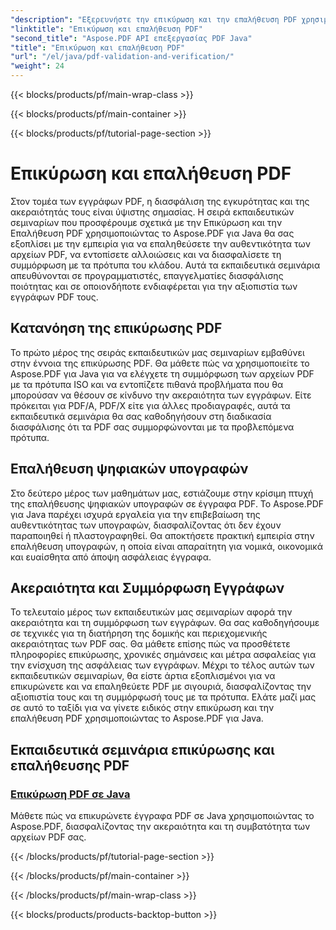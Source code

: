 ```yaml
---
"description": "Εξερευνήστε την επικύρωση και την επαλήθευση PDF χρησιμοποιώντας το Aspose.PDF για Java. Διασφαλίστε την ακεραιότητα και τη συμμόρφωση των εγγράφων στα ολοκληρωμένα εκπαιδευτικά μας προγράμματα."
"linktitle": "Επικύρωση και επαλήθευση PDF"
"second_title": "Aspose.PDF API επεξεργασίας PDF Java"
"title": "Επικύρωση και επαλήθευση PDF"
"url": "/el/java/pdf-validation-and-verification/"
"weight": 24
---
```


{{< blocks/products/pf/main-wrap-class >}}

{{< blocks/products/pf/main-container >}}

{{< blocks/products/pf/tutorial-page-section >}}

# Επικύρωση και επαλήθευση PDF


Στον τομέα των εγγράφων PDF, η διασφάλιση της εγκυρότητας και της ακεραιότητάς τους είναι ύψιστης σημασίας. Η σειρά εκπαιδευτικών σεμιναρίων που προσφέρουμε σχετικά με την Επικύρωση και την Επαλήθευση PDF χρησιμοποιώντας το Aspose.PDF για Java θα σας εξοπλίσει με την εμπειρία για να επαληθεύσετε την αυθεντικότητα των αρχείων PDF, να εντοπίσετε αλλοιώσεις και να διασφαλίσετε τη συμμόρφωση με τα πρότυπα του κλάδου. Αυτά τα εκπαιδευτικά σεμινάρια απευθύνονται σε προγραμματιστές, επαγγελματίες διασφάλισης ποιότητας και σε οποιονδήποτε ενδιαφέρεται για την αξιοπιστία των εγγράφων PDF τους.

## Κατανόηση της επικύρωσης PDF

Το πρώτο μέρος της σειράς εκπαιδευτικών μας σεμιναρίων εμβαθύνει στην έννοια της επικύρωσης PDF. Θα μάθετε πώς να χρησιμοποιείτε το Aspose.PDF για Java για να ελέγχετε τη συμμόρφωση των αρχείων PDF με τα πρότυπα ISO και να εντοπίζετε πιθανά προβλήματα που θα μπορούσαν να θέσουν σε κίνδυνο την ακεραιότητα των εγγράφων. Είτε πρόκειται για PDF/A, PDF/X είτε για άλλες προδιαγραφές, αυτά τα εκπαιδευτικά σεμινάρια θα σας καθοδηγήσουν στη διαδικασία διασφάλισης ότι τα PDF σας συμμορφώνονται με τα προβλεπόμενα πρότυπα.

## Επαλήθευση ψηφιακών υπογραφών

Στο δεύτερο μέρος των μαθημάτων μας, εστιάζουμε στην κρίσιμη πτυχή της επαλήθευσης ψηφιακών υπογραφών σε έγγραφα PDF. Το Aspose.PDF για Java παρέχει ισχυρά εργαλεία για την επιβεβαίωση της αυθεντικότητας των υπογραφών, διασφαλίζοντας ότι δεν έχουν παραποιηθεί ή πλαστογραφηθεί. Θα αποκτήσετε πρακτική εμπειρία στην επαλήθευση υπογραφών, η οποία είναι απαραίτητη για νομικά, οικονομικά και ευαίσθητα από άποψη ασφάλειας έγγραφα.

## Ακεραιότητα και Συμμόρφωση Εγγράφων

Το τελευταίο μέρος των εκπαιδευτικών μας σεμιναρίων αφορά την ακεραιότητα και τη συμμόρφωση των εγγράφων. Θα σας καθοδηγήσουμε σε τεχνικές για τη διατήρηση της δομικής και περιεχομενικής ακεραιότητας των PDF σας. Θα μάθετε επίσης πώς να προσθέτετε πληροφορίες επικύρωσης, χρονικές σημάνσεις και μέτρα ασφαλείας για την ενίσχυση της ασφάλειας των εγγράφων. Μέχρι το τέλος αυτών των εκπαιδευτικών σεμιναρίων, θα είστε άρτια εξοπλισμένοι για να επικυρώνετε και να επαληθεύετε PDF με σιγουριά, διασφαλίζοντας την αξιοπιστία τους και τη συμμόρφωσή τους με τα πρότυπα. Ελάτε μαζί μας σε αυτό το ταξίδι για να γίνετε ειδικός στην επικύρωση και την επαλήθευση PDF χρησιμοποιώντας το Aspose.PDF για Java.

## Εκπαιδευτικά σεμινάρια επικύρωσης και επαλήθευσης PDF
### [Επικύρωση PDF σε Java](./validate-pdf-in-java/)
Μάθετε πώς να επικυρώνετε έγγραφα PDF σε Java χρησιμοποιώντας το Aspose.PDF, διασφαλίζοντας την ακεραιότητα και τη συμβατότητα των αρχείων PDF σας.

{{< /blocks/products/pf/tutorial-page-section >}}

{{< /blocks/products/pf/main-container >}}

{{< /blocks/products/pf/main-wrap-class >}}

{{< blocks/products/products-backtop-button >}}